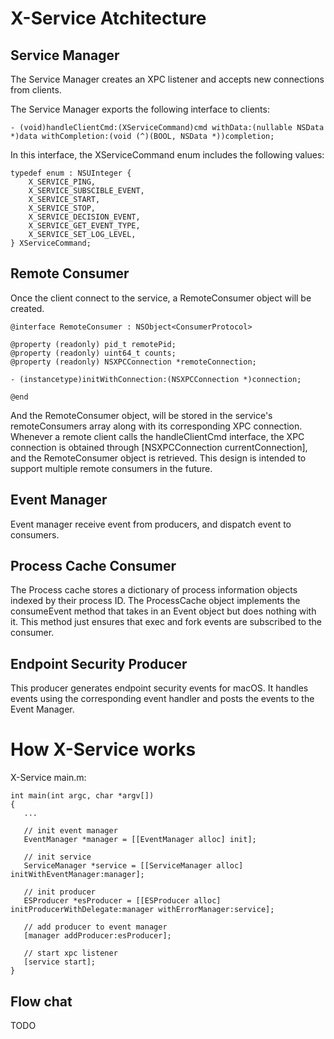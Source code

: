 #  X-Service Atchitecture

## Service Manager
The Service Manager creates an XPC listener and accepts new connections from clients.

The Service Manager exports the following interface to clients:

```
- (void)handleClientCmd:(XServiceCommand)cmd withData:(nullable NSData *)data withCompletion:(void (^)(BOOL, NSData *))completion;
```

In this interface, the XServiceCommand enum includes the following values:
```
typedef enum : NSUInteger {
    X_SERVICE_PING,
    X_SERVICE_SUBSCIBLE_EVENT,
    X_SERVICE_START,
    X_SERVICE_STOP,
    X_SERVICE_DECISION_EVENT,
    X_SERVICE_GET_EVENT_TYPE,
    X_SERVICE_SET_LOG_LEVEL,
} XServiceCommand;
```

## Remote Consumer
Once the client connect to the service, a RemoteConsumer object will be created.

```
@interface RemoteConsumer : NSObject<ConsumerProtocol>

@property (readonly) pid_t remotePid;
@property (readonly) uint64_t counts;
@property (readonly) NSXPCConnection *remoteConnection;

- (instancetype)initWithConnection:(NSXPCConnection *)connection;

@end
```
And the RemoteConsumer object, will be stored in the service's remoteConsumers array along with its corresponding XPC connection. Whenever a remote client calls the handleClientCmd interface, the XPC connection is obtained through [NSXPCConnection currentConnection], and the RemoteConsumer object is retrieved. This design is intended to support multiple remote consumers in the future.

## Event Manager
Event manager receive event from producers, and dispatch event to consumers.

## Process Cache Consumer
The Process cache stores a dictionary of process information objects indexed by their process ID. The ProcessCache object implements the consumeEvent method that takes in an Event object but does nothing with it. This method just ensures that exec and fork events are subscribed to the consumer.

## Endpoint Security Producer
This producer generates endpoint security events for macOS. It handles events using the corresponding event handler and posts the events to the Event Manager.

# How X-Service works
 
X-Service main.m:
 ```
 int main(int argc, char *argv[])
{
    ...
    
    // init event manager
    EventManager *manager = [[EventManager alloc] init];
    
    // init service
    ServiceManager *service = [[ServiceManager alloc] initWithEventManager:manager];
    
    // init producer
    ESProducer *esProducer = [[ESProducer alloc] initProducerWithDelegate:manager withErrorManager:service];
    
    // add producer to event manager
    [manager addProducer:esProducer];
    
    // start xpc listener
    [service start];
}
```
## Flow chat
TODO
